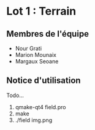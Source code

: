# Lot 1 : Terrain


## Membres de l'équipe
- Nour Grati
- Marion Mounaix
- Margaux Seoane

## Notice d'utilisation
 Todo...
1. qmake-qt4 field.pro
2. make
3. ./field img.png
